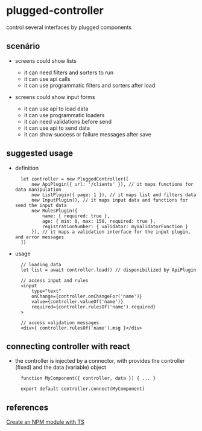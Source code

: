 # plugged-controller

control several interfaces by plugged components


## scenário

- screens could show lists
    - it can need filters and sorters to run
    - it can use api calls
    - it can use programmatic filters and sorters after load

- screens could show input forms
    - it can use api to load data
    - it can use programmatic loaders
    - it can need validations before send
    - it can use api to send data
    - it can show success or failure messages after save

## suggested usage

- definition

        let controller = new PluggedController([
            new ApiPlugin({ url: '/clients' }), // it maps functions for data manipulation
            new ListPlugin({ page: 1 }), // it maps list and filters data
            new InputPlugin(), // it maps input data and functions for send the input data
            new RulesPlugin({
                name: { required: true },
                age: { min: 0, max: 150, required: true },
                registrationNumber: { validator: myValidatorFunction }
            }), // it maps a validation interface for the input plugin, and error messages
        ])

- usage

        // loading data
        let list = await controller.load() // disponibilized by ApiPlugin

        // access input and rules
        <input 
            type="text" 
            onChange={controller.onChangeFor('name')} 
            value={controller.valueOf('name')} 
            required={controller.rulesOf('name').required}
        >

        // access validation messages
        <div>{ controller.rulesOf('name').msg }</div>


## connecting controller with react


- the controller is injected by a connector, with provides the controller (fixed) and the data (variable) object

        function MyComponent({ controller, data }) { ... }

        export default controller.connect(MyComponent)


## references

[Create an NPM module with TS](https://levelup.gitconnected.com/create-a-npm-module-with-typescript-c99bd0686f69)


